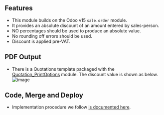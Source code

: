 ## Features

- This module builds on the Odoo v15 `sale.order` module.
- It provides an absolute discount of an amount entered by sales-person.
- NO percentages should be used to produce an absolute value.
- No rounding off errors should be used.
- Discount is applied pre-VAT.

## PDF Output

- There is a Quotations template packaged with the [Quotation_PrintOptions](https://github.com/euroblaze/quotation_print_options) module. 
  The discount value is shown as below.
  ![image](https://github.com/euroblaze/sales_discount_absolute/assets/7826363/5444b88b-daa4-4bbb-bec2-ed3cc37e6383)

## Code, Merge and Deploy

- Implementation procedure we follow [is documented here](https://poweron.software/@/dev).
